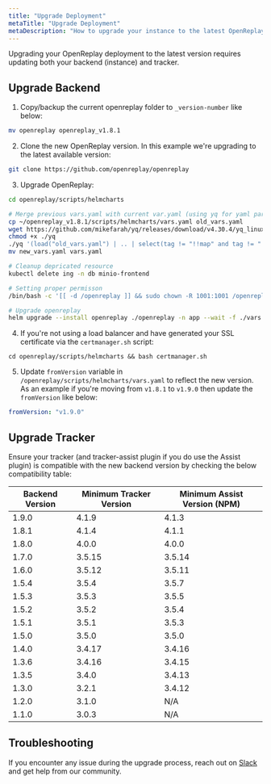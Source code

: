 ```yaml
---
title: "Upgrade Deployment"
metaTitle: "Upgrade Deployment"
metaDescription: "How to upgrade your instance to the latest OpenReplay version."
---
```


Upgrading your OpenReplay deployment to the latest version requires updating both your backend (instance) and tracker.

## Upgrade Backend

1. Copy/backup the current openreplay folder to `_version-number` like below:
   
  ```bash 
  mv openreplay openreplay_v1.8.1
  ```

2. Clone the new OpenReplay version. In this example we're upgrading to the latest available version:
   
  ```bash 
  git clone https://github.com/openreplay/openreplay
  ```

3. Upgrade OpenReplay:

  ```bash
  cd openreplay/scripts/helmcharts

  # Merge previous vars.yaml with current var.yaml (using yq for yaml parsing)
  cp ~/openreplay_v1.8.1/scripts/helmcharts/vars.yaml old_vars.yaml
  wget https://github.com/mikefarah/yq/releases/download/v4.30.4/yq_linux_amd64 -O yq
  chmod +x ./yq
  ./yq '(load("old_vars.yaml") | .. | select(tag != "!!map" and tag != "!!seq")) as $i ireduce(.; setpath($i | path; $i))' vars.yaml > new_vars.yaml
  mv new_vars.yaml vars.yaml
  
  # Cleanup depricated resource
  kubectl delete ing -n db minio-frontend
  
  # Setting proper permisson
  /bin/bash -c '[[ -d /openreplay ]] && sudo chown -R 1001:1001 /openreplay'
  
  # Upgrade openreplay
  helm upgrade --install openreplay ./openreplay -n app --wait -f ./vars.yaml --atomic
  ```
  
4. If you're not using a load balancer and have generated your SSL certificate via the `certmanager.sh` script:

  ```
  cd openreplay/scripts/helmcharts && bash certmanager.sh
  ```

5. Update `fromVersion` variable in `/openreplay/scripts/helmcharts/vars.yaml` to reflect the new version. As an example if you're moving from `v1.8.1` to `v1.9.0` then update the `fromVersion` like below:
  
  ```yaml
  fromVersion: "v1.9.0"
  ```
 
## Upgrade Tracker

Ensure your tracker (and tracker-assist plugin if you do use the Assist plugin) is compatible with the new backend version by checking the below compatibility table:

| Backend Version | Minimum Tracker Version | Minimum Assist Version (NPM) |
|----------|-------------|-------------|
| 1.9.0 | 4.1.9 | 4.1.3 |
| 1.8.1 | 4.1.4 | 4.1.1 |
| 1.8.0 | 4.0.0 | 4.0.0 |
| 1.7.0 | 3.5.15 | 3.5.14 |
| 1.6.0 | 3.5.12 | 3.5.11 |
| 1.5.4 | 3.5.4 | 3.5.7 |
| 1.5.3 | 3.5.3 | 3.5.5 |
| 1.5.2 | 3.5.2 | 3.5.4 |
| 1.5.1 | 3.5.1 | 3.5.3 |
| 1.5.0 | 3.5.0 | 3.5.0 |
| 1.4.0 | 3.4.17 | 3.4.16 |
| 1.3.6 | 3.4.16 | 3.4.15 |
| 1.3.5 | 3.4.0 | 3.4.13 |
| 1.3.0 | 3.2.1 | 3.4.12 |
| 1.2.0 | 3.1.0 | N/A |
| 1.1.0 | 3.0.3 | N/A |

## Troubleshooting

If you encounter any issue during the upgrade process, reach out on [Slack](https://slack.openreplay.com) and get help from our community.
